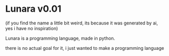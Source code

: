 # Lunara v0.01

(if you find the name a little bit weird, its because it was generated by ai, yes i have no inspiration)

Lunara is a programming language, made in python.

there is no actual goal for it, i just wanted to make a programming language